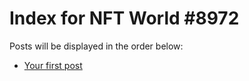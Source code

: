 # Index for NFT World #8972
Posts will be displayed in the order below:

- [Your first post](./001-first.md)

